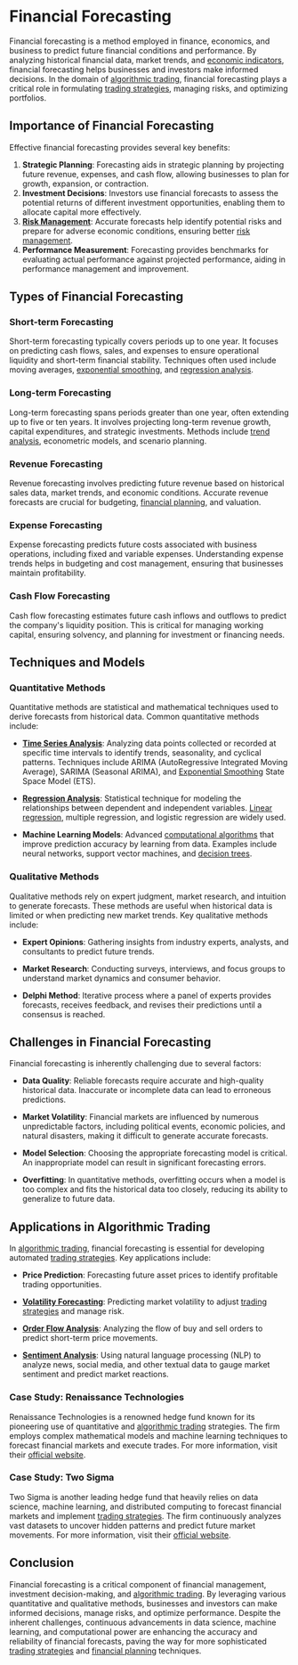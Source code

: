 # Financial Forecasting

Financial forecasting is a method employed in finance, economics, and business to predict future financial conditions and performance. By analyzing historical financial data, market trends, and [economic indicators](../e/economic_indicators.md), financial forecasting helps businesses and investors make informed decisions. In the domain of [algorithmic trading](../a/algorithmic_trading.md), financial forecasting plays a critical role in formulating [trading strategies](../t/trading_strategies.md), managing risks, and optimizing portfolios.

## Importance of Financial Forecasting

Effective financial forecasting provides several key benefits:
1. **Strategic Planning**: Forecasting aids in strategic planning by projecting future revenue, expenses, and cash flow, allowing businesses to plan for growth, expansion, or contraction.
2. **Investment Decisions**: Investors use financial forecasts to assess the potential returns of different investment opportunities, enabling them to allocate capital more effectively.
3. **[Risk Management](../r/risk_management.md)**: Accurate forecasts help identify potential risks and prepare for adverse economic conditions, ensuring better [risk management](../r/risk_management.md).
4. **Performance Measurement**: Forecasting provides benchmarks for evaluating actual performance against projected performance, aiding in performance management and improvement.

## Types of Financial Forecasting

### Short-term Forecasting
Short-term forecasting typically covers periods up to one year. It focuses on predicting cash flows, sales, and expenses to ensure operational liquidity and short-term financial stability. Techniques often used include moving averages, [exponential smoothing](../e/exponential_smoothing.md), and [regression analysis](../r/regression_analysis.md).

### Long-term Forecasting
Long-term forecasting spans periods greater than one year, often extending up to five or ten years. It involves projecting long-term revenue growth, capital expenditures, and strategic investments. Methods include [trend analysis](../t/trend_analysis.md), econometric models, and scenario planning.

### Revenue Forecasting
Revenue forecasting involves predicting future revenue based on historical sales data, market trends, and economic conditions. Accurate revenue forecasts are crucial for budgeting, [financial planning](../f/financial_planning.md), and valuation.

### Expense Forecasting
Expense forecasting predicts future costs associated with business operations, including fixed and variable expenses. Understanding expense trends helps in budgeting and cost management, ensuring that businesses maintain profitability.

### Cash Flow Forecasting
Cash flow forecasting estimates future cash inflows and outflows to predict the company's liquidity position. This is critical for managing working capital, ensuring solvency, and planning for investment or financing needs.

## Techniques and Models

### Quantitative Methods
Quantitative methods are statistical and mathematical techniques used to derive forecasts from historical data. Common quantitative methods include:

- **[Time Series Analysis](../t/time_series_analysis.md)**: Analyzing data points collected or recorded at specific time intervals to identify trends, seasonality, and cyclical patterns. Techniques include ARIMA (AutoRegressive Integrated Moving Average), SARIMA (Seasonal ARIMA), and [Exponential Smoothing](../e/exponential_smoothing.md) State Space Model (ETS).
  
- **[Regression Analysis](../r/regression_analysis.md)**: Statistical technique for modeling the relationships between dependent and independent variables. [Linear regression](../l/linear_regression.md), multiple regression, and logistic regression are widely used.
  
- **Machine Learning Models**: Advanced [computational algorithms](../c/computational_algorithms.md) that improve prediction accuracy by learning from data. Examples include neural networks, support vector machines, and [decision trees](../d/decision_trees.md).

### Qualitative Methods
Qualitative methods rely on expert judgment, market research, and intuition to generate forecasts. These methods are useful when historical data is limited or when predicting new market trends. Key qualitative methods include:

- **Expert Opinions**: Gathering insights from industry experts, analysts, and consultants to predict future trends.
  
- **Market Research**: Conducting surveys, interviews, and focus groups to understand market dynamics and consumer behavior.
  
- **Delphi Method**: Iterative process where a panel of experts provides forecasts, receives feedback, and revises their predictions until a consensus is reached.

## Challenges in Financial Forecasting

Financial forecasting is inherently challenging due to several factors:

- **Data Quality**: Reliable forecasts require accurate and high-quality historical data. Inaccurate or incomplete data can lead to erroneous predictions.
  
- **Market Volatility**: Financial markets are influenced by numerous unpredictable factors, including political events, economic policies, and natural disasters, making it difficult to generate accurate forecasts.
  
- **Model Selection**: Choosing the appropriate forecasting model is critical. An inappropriate model can result in significant forecasting errors.
  
- **Overfitting**: In quantitative methods, overfitting occurs when a model is too complex and fits the historical data too closely, reducing its ability to generalize to future data.

## Applications in Algorithmic Trading

In [algorithmic trading](../a/algorithmic_trading.md), financial forecasting is essential for developing automated [trading strategies](../t/trading_strategies.md). Key applications include:

- **Price Prediction**: Forecasting future asset prices to identify profitable trading opportunities.
  
- **[Volatility Forecasting](../v/volatility_forecasting.md)**: Predicting market volatility to adjust [trading strategies](../t/trading_strategies.md) and manage risk.
  
- **[Order Flow Analysis](../o/order_flow_analysis.md)**: Analyzing the flow of buy and sell orders to predict short-term price movements.
  
- **[Sentiment Analysis](../s/sentiment_analysis.md)**: Using natural language processing (NLP) to analyze news, social media, and other textual data to gauge market sentiment and predict market reactions.

### Case Study: Renaissance Technologies

Renaissance Technologies is a renowned hedge fund known for its pioneering use of quantitative and [algorithmic trading](../a/algorithmic_trading.md) strategies. The firm employs complex mathematical models and machine learning techniques to forecast financial markets and execute trades. For more information, visit their [official website](https://www.rentec.com).

### Case Study: Two Sigma

Two Sigma is another leading hedge fund that heavily relies on data science, machine learning, and distributed computing to forecast financial markets and implement [trading strategies](../t/trading_strategies.md). The firm continuously analyzes vast datasets to uncover hidden patterns and predict future market movements. For more information, visit their [official website](https://www.twosigma.com).

## Conclusion

Financial forecasting is a critical component of financial management, investment decision-making, and [algorithmic trading](../a/algorithmic_trading.md). By leveraging various quantitative and qualitative methods, businesses and investors can make informed decisions, manage risks, and optimize performance. Despite the inherent challenges, continuous advancements in data science, machine learning, and computational power are enhancing the accuracy and reliability of financial forecasts, paving the way for more sophisticated [trading strategies](../t/trading_strategies.md) and [financial planning](../f/financial_planning.md) techniques.